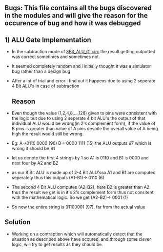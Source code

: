 ## Bugs: This file contains all the bugs discovered in the modules and will give the reason for the occurence of bug and how it was debugged

## 1) **ALU Gate Implementation**
 - In the subtraction mode of [8Bit_ALU_GI.circ](../ALU) the result getting outputted was correct sometimes and sometimes not.
 - It seemed completely random and i initially thought it was a simulator bug rather than a design bug
 - After a lot of trial and error i find out it happens due to using 2 seperate 4 Bit ALU's in case of subtraction

   ## Reason
 - Even though the value (1,2,4,8,...,128) given to pins were consistent with the logic but due to using 2 seperate 4 bit ALU's the output of that individual ALU would be wrong(in 2's complement form), if the value of B pins is greater than value of A pins despite the overall value of A being high the result would still be wrong.
 - Eg: A->0110 0000 (96) B-> 0000 1111 (15) the ALU outputs 97 which is wrong it should be 81
 - let us denote the first 4 strings by 1 so A1 is 0110 and B1 is 0000 and next four by A2 and B2
 - as our 8 Bit ALU is made up of 2-4 Bit ALU'sso A1 and B1 are computed seperately thus this outputs (A1-B1)-> 0110 (6)
 - The second 4 Bit ALU computes (A2-B2), here B2 is greater than A2 thus the result we get is in it's 2's complement form thus not consitent with the mathematical logic. So we get (A2-B2)-> 0001 (1)
 - So now the entire string is 01100001 (97), far from the actual value

 ## Solution
 - Working on a contraption which will automatically detect that the situation as described above have occured, and through some clever logic, will try to get results as they should be.

